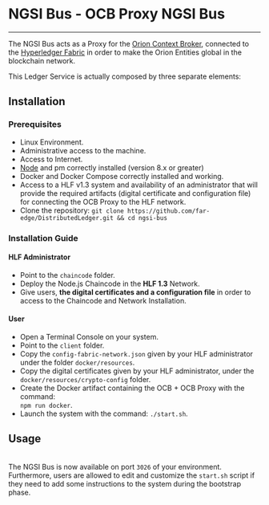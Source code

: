 # NGSI Bus - OCB Proxy	NGSI Bus

 --------
The NGSI Bus acts as a Proxy for the [Orion Context Broker](https://fiware-orion.readthedocs.io/en/master/), connected to the [Hyperledger Fabric](https://hyperledger-fabric.readthedocs.io) in order to make the Orion Entities global in the blockchain network. 	

 This Ledger Service is actually composed by three separate elements:
## Installation
### Prerequisites
* Linux Environment.
* Administrative access to the machine.
* Access to Internet.
* [Node](https://nodejs.org/en/download/) and pm correctly installed (version 8.x or greater)
* Docker and Docker Compose correctly installed and working.
* Access to a HLF v1.3 system and availability of an administrator that will provide the required artifacts (digital certificate and configuration file) for connecting the OCB Proxy to the HLF network.
* Clone the repository: `git clone https://github.com/far-edge/DistributedLedger.git && cd ngsi-bus`

### Installation Guide
#### HLF Administrator
* Point to the `chaincode` folder.
*	Deploy the Node.js Chaincode in the **HLF 1.3** Network.
*	Give users, **the digital certificates and a configuration file** in order to access to the Chaincode and Network Installation.
#### User
* Open a Terminal Console on your system. 
*	Point to the `client` folder.
*	Copy the `config-fabric-network.json` given by your HLF administrator under the folder `docker/resources`.
*	Copy the digital certificates given by your HLF administrator, under the `docker/resources/crypto-config` folder.
*	Create the Docker artifact containing the OCB + OCB Proxy with the command:  
    `npm run docker`.
*	Launch the system with the command: `./start.sh`. 



## Usage
<br/>The NGSI Bus is now available on port `3026` of your environment.
<br/>Furthermore, users are allowed to edit and customize the `start.sh` script if they need to add some instructions to the system during the bootstrap phase.
